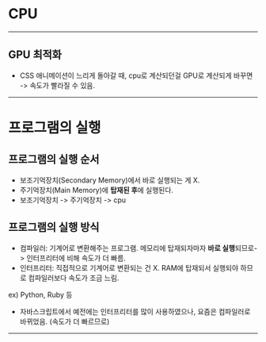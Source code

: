 # CPU
---

## GPU 최적화
* CSS 애니메이션이 느리게 돌아갈 때, cpu로 계산되던걸 GPU로 계산되게 바꾸면 -> 속도가 빨라질 수 있음.

---

# 프로그램의 실행


## 프로그램의 실행 순서 
- 보조기억장치(Secondary Memory)에서 바로 실행되는 게 X. 
- 주기억장치(Main Memory)에 **탑재된 후**에 실행된다. 
- 보조기억장치 -> 주기억장치 -> cpu


## 프로그램의 실행 방식 
- 컴파일러: 기계어로 변환해주는 프로그램. 메모리에 탑재되자마자 **바로 실행**되므로-> 인터프리터에 비해 속도가 더 빠름. 
- 인터프리터: 직접적으로 기계어로 변환되는 건 X. RAM에 탑재되서 실행되야 하므로 컴파일러보다 속도가 
조금 느림. 

ex) Python, Ruby 등
  
  
- 자바스크립트에서 예전에는 인터프리터를 많이 사용하였으나, 요즘은 컴파일러로 바뀌었음. (속도가 더 빠르므로)

---



